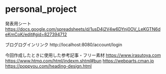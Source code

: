 # personal_project
発表用シート
https://docs.google.com/spreadsheets/d/1usD4j2V4w6DYnj0OV_LeKGTN6deKmCoK/edit#gid=827394712

ブログログインリンク
http://localhost:8080/account/login

今回作成したときに使用した参考記事・フリー素材
https://www.irasutoya.com
https://www.htmq.com/html/indexm.shtml#bun
https://webparts.cman.jp
https://poppyou.com/heading-design.html

